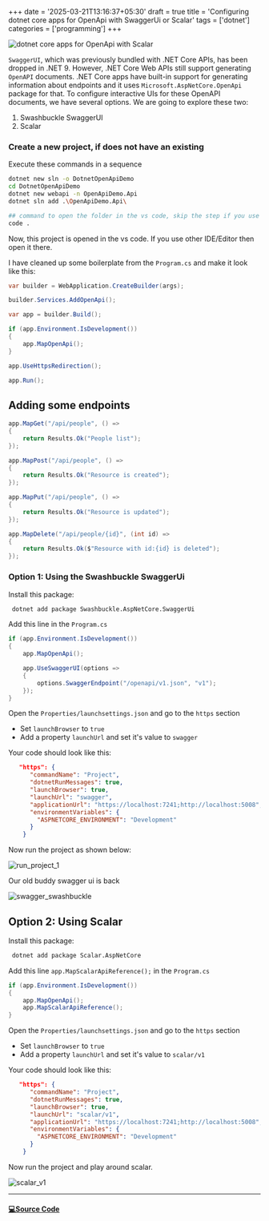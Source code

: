 +++
date = '2025-03-21T13:16:37+05:30'
draft = true
title = 'Configuring dotnet core apps for OpenApi with SwaggerUi or Scalar'
tags = ['dotnet']
categories = ['programming']
+++

![dotnet core apps for OpenApi with Scalar](/images/open_api_thumb.png)

`SwaggerUI`, which was previously bundled with .NET Core APIs, has been dropped in .NET 9. However, .NET Core Web APIs still support generating `OpenAPI` documents. .NET Core apps have built-in support for generating information about endpoints and it uses `Microsoft.AspNetCore.OpenApi` package for that. To configure interactive UIs for these OpenAPI documents, we have several options. We are going to explore these two:

1. Swashbuckle SwaggerUI
2. Scalar

### Create a new project, if does not have an existing

Execute these commands in a sequence

```bash
dotnet new sln -o DotnetOpenApiDemo
cd DotnetOpenApiDemo
dotnet new webapi -n OpenApiDemo.Api
dotnet sln add .\OpenApiDemo.Api\

## command to open the folder in the vs code, skip the step if you use other IDE/editor
code .
```

Now, this project is opened in the vs code. If you use other IDE/Editor then open it there.

I have cleaned up some boilerplate from the `Program.cs` and make it look like this:

```cs
var builder = WebApplication.CreateBuilder(args);

builder.Services.AddOpenApi();

var app = builder.Build();

if (app.Environment.IsDevelopment())
{
    app.MapOpenApi();
}

app.UseHttpsRedirection();

app.Run();

```

## Adding some endpoints

```cs
app.MapGet("/api/people", () =>
{
    return Results.Ok("People list");
});

app.MapPost("/api/people", () =>
{
    return Results.Ok("Resource is created");
});

app.MapPut("/api/people", () =>
{
    return Results.Ok("Resource is updated");
});

app.MapDelete("/api/people/{id}", (int id) =>
{
    return Results.Ok($"Resource with id:{id} is deleted");
});
```

### Option 1: Using the Swashbuckle SwaggerUi

Install this package:

```bash
 dotnet add package Swashbuckle.AspNetCore.SwaggerUi
```

Add this line in the `Program.cs`

```cs {hl_lines=["5-8"]}
if (app.Environment.IsDevelopment())
{
    app.MapOpenApi();

    app.UseSwaggerUI(options =>
    {
        options.SwaggerEndpoint("/openapi/v1.json", "v1");
    });
}
```

Open the `Properties/launchsettings.json` and go to the `https` section

- Set `launchBrowser` to `true`
- Add a property `launchUrl` and set it's value to `swagger`

Your code should look like this:

```json {hl_lines=["4-5"]}
   "https": {
      "commandName": "Project",
      "dotnetRunMessages": true,
      "launchBrowser": true,
      "launchUrl": "swagger",
      "applicationUrl": "https://localhost:7241;http://localhost:5008",
      "environmentVariables": {
        "ASPNETCORE_ENVIRONMENT": "Development"
      }
    }
```

Now run the project as shown below:

![run_project_1](/images/run_project_1.jpg)

Our old buddy swagger ui is back

![swagger_swashbuckle](/images/swashbuckle.jpg)

## Option 2: Using Scalar

Install this package:

```bash
 dotnet add package Scalar.AspNetCore
```

Add this line `app.MapScalarApiReference();` in the `Program.cs`

```cs {hl_lines=[4]}
if (app.Environment.IsDevelopment())
{
    app.MapOpenApi();
    app.MapScalarApiReference();
}
```

Open the `Properties/launchsettings.json` and go to the `https` section

- Set `launchBrowser` to `true`
- Add a property `launchUrl` and set it's value to `scalar/v1`

Your code should look like this:

```json {hl_lines=[4,5]}
   "https": {
      "commandName": "Project",
      "dotnetRunMessages": true,
      "launchBrowser": true,
      "launchUrl": "scalar/v1",
      "applicationUrl": "https://localhost:7241;http://localhost:5008",
      "environmentVariables": {
        "ASPNETCORE_ENVIRONMENT": "Development"
      }
    }
```

Now run the project and play around scalar.

![scalar_v1](/images/scalar_v1.jpg)

---

#### [💻Source Code](https://github.com/rd003/dotnetPracticeDemos/tree/master/DotnetOpenApiDemo)
